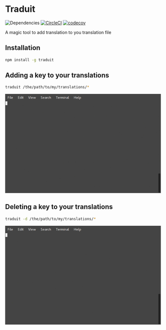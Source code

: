 Traduit
=======

![Dependencies](https://david-dm.org/jdrouet/traduit.svg)
[![CircleCI](https://img.shields.io/circleci/project/jdrouet/traduit.svg?maxAge=2592000)](https://circleci.com/gh/jdrouet/traduit)
[![codecov](https://codecov.io/gh/jdrouet/traduit/branch/master/graph/badge.svg)](https://codecov.io/gh/jdrouet/traduit)


A magic tool to add translation to you translation file

Installation
------------

```bash
npm install -g traduit
```

Adding a key to your translations
---------------------------------

```bash
traduit /the/path/to/my/translations/*
```

![Adding translation](documentation/append.gif)

Deleting a key to your translations
-----------------------------------

```bash
traduit -d /the/path/to/my/translations/*
```

![Deleting translation](documentation/delete.gif)

